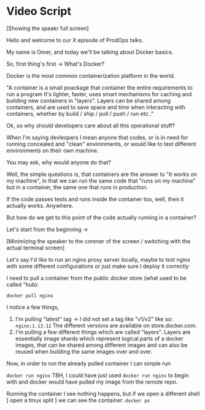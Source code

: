 # Video Script

[Showing the speakr full screen]

Hello and welcome to our X episode of ProdOps talks.

My name is Omer, and today we'll be talking about Docker basics.

So, first thing's first -> What's Docker?

Docker is the most common containerization platform in the world.

"A container is a small poackage that container the entire requirements to run a program
It's lighter, faster, uses smart mechanisms for caching and building new containers in "layers". 
Layers can be shared among containers, and are used to save space and time when interacting with containers,
whether by build / ship / pull / push / run etc.."

Ok, so why should developers care about all this operational stuff?

When I'm saying devleopers I mean anyone that codes, or is in need for running concealed and "clean" environments, or would like to test different environments on their own machine.

You may ask, why would anyone do that?

Well, the simple questions is, that containers are the answer to "It works on my machine", in that we can run the same code that "runs on my machine" but in a container, the same one that runs in production.

If the code passes tests and runs inside the container too, well, then it actually works. Anywhere.

But how do we get to this point of the code actually running in a container? 

Let's start from the beginning -> 

[Minimizing the speaker to the corener of the screen / switching with the actual terminal screen]

Let's say I'd like to run an nginx proxy server locally, maybe to test nginx with some different configurations or just make sure I deploy it correctly

I need to pull a container from the public docker store (what used to be called "hub):

`docker pull nginx`

I notice a few things, 
1. I'm pulling "latest" tag -> I did not set a tag like "v1/v2" like so: `nginx:1.13.12`
The different versions are available on store.docker.com.
2. I'm pulling a few different things which are called "layers". Layers are essentially image shards which represent logical parts of a docker images, that can be shared among different images and can also be reused when building the same images over and over.

Now, in order to run the already pulled container I can simple run 

`docker run nginx`
TBH, I could have just used `docker run nginx` to begin with and docker would have pulled my image from the remote repo.

Running the container I see nothing happens, but if we open a different shell [ open a tmux split ] we can see the container:
`docker ps`


